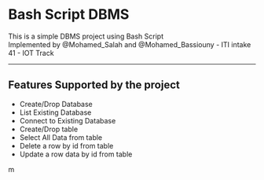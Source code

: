 # Bash Script DBMS

This is a simple DBMS project using Bash Script\
Implemented by @Mohamed_Salah and @Mohamed_Bassiouny - ITI intake 41 - IOT Track

---
Features Supported by the project
---
* Create/Drop Database
* List Existing Database
* Connect to Existing Database
* Create/Drop table
* Select All Data from table
* Delete a row by id from table
* Update a row data by id from table




m
